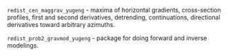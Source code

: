`redist_cen_maggrav_yugeng` - maxima of horizontal gradients, cross-section
    profiles, first and second derivatives, detrending, continuations,
    directional derivatives toward arbitrary azimuths.
    
`redist_prob2_gravmod_yugeng` - package for doing forward and inverse modelings.

